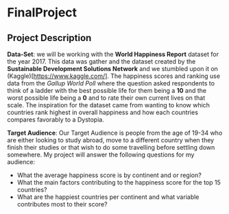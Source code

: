 # FinalProject

## Project Description

__Data-Set__: we will be working with the **World Happiness Report** dataset for the year 2017. This data was gather and the dataset created by the **Sustainable Development Solutions Network** and we stumbled upon it on (Kaggle)[https://www.kaggle.com/]. The happiness scores and ranking use data from the *Gallup World Poll* where the question asked respondents to think of a ladder with the best possible life for them being a **10** and the worst possible life being a **0** and to rate their own current lives on that scale. The inspiration for the dataset came from wanting to know which countries rank highest in overall happiness and how each countries compares favorably to a Dystopia.

__Target Audience__: Our Target Audience is people from the age of 19-34 who are either looking to
study abroad, move to a different country when they finish their studies or that wish to do some travelling before settling down somewhere. My project will answer the following questions for my audience:

* What the average happiness score is by continent and or region?
* What the main factors contributing to the happiness score for the top 15 countries?
* What are the happiest countries per continent and what variable contributes most to their score?
